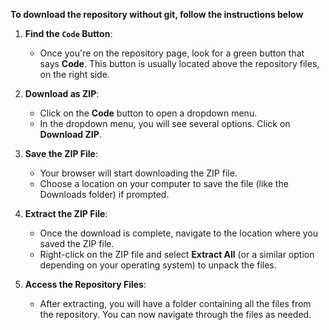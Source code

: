 **To download the repository without git, follow the instructions below**

1. **Find the `Code` Button**:
   - Once you're on the repository page, look for a green button that says **Code**. This button is usually located above the repository files, on the right side.

2. **Download as ZIP**:
   - Click on the **Code** button to open a dropdown menu.
   - In the dropdown menu, you will see several options. Click on **Download ZIP**.

3. **Save the ZIP File**: 
   - Your browser will start downloading the ZIP file. 
   - Choose a location on your computer to save the file (like the Downloads folder) if prompted.

4. **Extract the ZIP File**: 
   - Once the download is complete, navigate to the location where you saved the ZIP file.
   - Right-click on the ZIP file and select **Extract All** (or a similar option depending on your operating system) to unpack the files.

5. **Access the Repository Files**: 
   - After extracting, you will have a folder containing all the files from the repository. You can now navigate through the files as needed.
